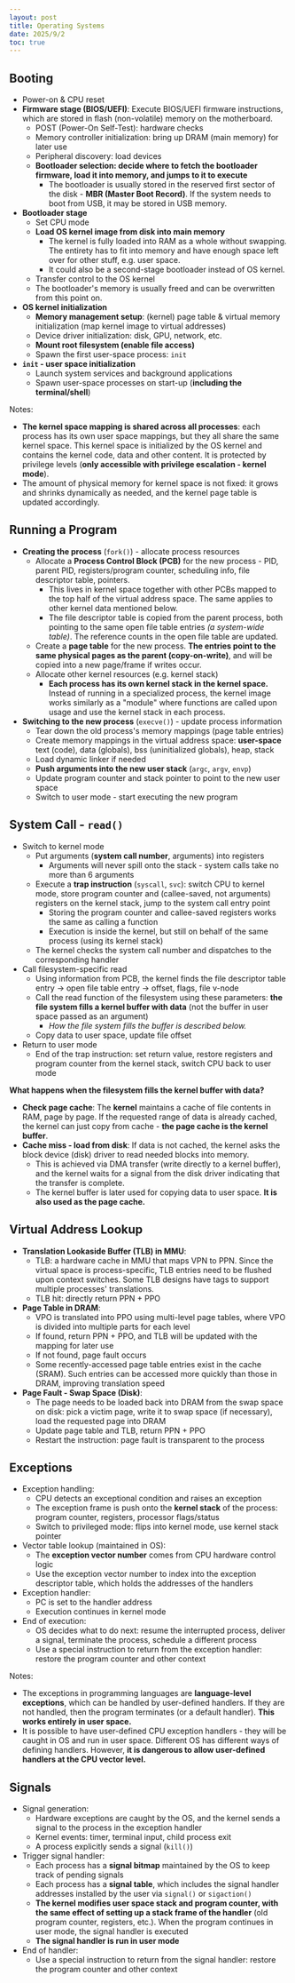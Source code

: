 ```yaml
---
layout: post
title: Operating Systems
date: 2025/9/2
toc: true
---
```


## Booting

- Power-on & CPU reset
- **Firmware stage (BIOS/UEFI)**: Execute BIOS/UEFI firmware instructions, which are stored in flash (non-volatile) memory on the motherboard.
  - POST (Power-On Self-Test): hardware checks
  - Memory controller initialization: bring up DRAM (main memory) for later use
  - Peripheral discovery: load devices
  - **Bootloader selection: decide where to fetch the bootloader firmware, load it into memory, and jumps to it to execute**
    - The bootloader is usually stored in the reserved first sector of the disk - **MBR (Master Boot Record)**. If the system needs to boot from USB, it may be stored in USB memory.
- **Bootloader stage**
  - Set CPU mode
  - **Load OS kernel image from disk into main memory**
    - The kernel is fully loaded into RAM as a whole without swapping. The entirety has to fit into memory and have enough space left over for other stuff, e.g. user space.
    - It could also be a second-stage bootloader instead of OS kernel.
  - Transfer control to the OS kernel
  - The bootloader's memory is usually freed and can be overwritten from this point on.
- **OS kernel initialization**
  - **Memory management setup**: (kernel) page table & virtual memory initialization (map kernel image to virtual addresses)
  - Device driver initialization: disk, GPU, network, etc.
  - **Mount root filesystem (enable file access)**
  - Spawn the first user-space process: `init`
- **`init` - user space initialization**
  - Launch system services and background applications
  - Spawn user-space processes on start-up (**including the terminal/shell**)

Notes:

- **The kernel space mapping is shared across all processes**: each process has its own user space mappings, but they all share the same kernel space. This kernel space is initialized by the OS kernel and contains the kernel code, data and other content. It is protected by privilege levels (**only accessible with privilege escalation - kernel mode**).
- The amount of physical memory for kernel space is not fixed: it grows and shrinks dynamically as needed, and the kernel page table is updated accordingly.

## Running a Program


- **Creating the process** (`fork()`) - allocate process resources
  - Allocate a **Process Control Block (PCB)** for the new process - PID, parent PID, registers/program counter, scheduling info, file descriptor table, pointers.
    - This lives in kernel space together with other PCBs mapped to the top half of the virtual address space. The same applies to other kernel data mentioned below.
    - The file descriptor table is copied from the parent process, both pointing to the same open file table entries *(a system-wide table)*. The reference counts in the open file table are updated.
  - Create a **page table** for the new process. **The entries point to the same physical pages as the parent (copy-on-write)**, and will be copied into a new page/frame if writes occur. 
  - Allocate other kernel resources (e.g. kernel stack)
    - **Each process has its own kernel stack in the kernel space.** Instead of running in a specialized process, the kernel image works similarly as a "module" where functions are called upon usage and use the kernel stack in each process.
- **Switching to the new process** (`execve()`) - update process information
  - Tear down the old process's memory mappings (page table entries)
  - Create memory mappings in the virtual address space: **user-space** text (code), data (globals), bss (uninitialized globals), heap, stack
  - Load dynamic linker if needed
  - **Push arguments into the new user stack** (`argc`, `argv`, `envp`)
  - Update program counter and stack pointer to point to the new user space
  - Switch to user mode - start executing the new program


## System Call - `read()`

- Switch to kernel mode
  - Put arguments (**system call number**, arguments) into registers
    - Arguments will never spill onto the stack - system calls take no more than 6 arguments
  - Execute a **trap instruction** (`syscall`, `svc`): switch CPU to kernel mode, store program counter and (callee-saved, not arguments) registers on the kernel stack, jump to the system call entry point
    - Storing the program counter and callee-saved registers works the same as calling a function
    - Execution is inside the kernel, but still on behalf of the same process (using its kernel stack)
  - The kernel checks the system call number and dispatches to the corresponding handler
- Call filesystem-specific read
  - Using information from PCB, the kernel finds the file descriptor table entry -> open file table entry -> offset, flags, file v-node
  - Call the read function of the filesystem using these parameters: **the file system fills a kernel buffer with data** (not the buffer in user space passed as an argument)
    - *How the file system fills the buffer is described below.*
  - Copy data to user space, update file offset
- Return to user mode
  - End of the trap instruction: set return value, restore registers and program counter from the kernel stack, switch CPU back to user mode

**What happens when the filesystem fills the kernel buffer with data?**

- **Check page cache**: The **kernel** maintains a cache of file contents in RAM, page by page. If the requested range of data is already cached, the kernel can just copy from cache - **the page cache is the kernel buffer**.
- **Cache miss - load from disk**: If data is not cached, the kernel asks the block device (disk) driver to read needed blocks into memory.
  - This is achieved via DMA transfer (write directly to a kernel buffer), and the kernel waits for a signal from the disk driver indicating that the transfer is complete.
  - The kernel buffer is later used for copying data to user space. **It is also used as the page cache.**

## Virtual Address Lookup

- **Translation Lookaside Buffer (TLB) in MMU**:
  - TLB: a hardware cache in MMU that maps VPN to PPN. Since the virtual space is process-specific, TLB entries need to be flushed upon context switches. Some TLB designs have tags to support multiple processes' translations.
  - TLB hit: directly return PPN + PPO
- **Page Table in DRAM**:
  - VPO is translated into PPO using multi-level page tables, where VPO is divided into multiple parts for each level
  - If found, return PPN + PPO, and TLB will be updated with the mapping for later use
  - If not found, page fault occurs
  - Some recently-accessed page table entries exist in the cache (SRAM). Such entries can be accessed more quickly than those in DRAM, improving translation speed
- **Page Fault - Swap Space (Disk)**:
  - The page needs to be loaded back into DRAM from the swap space on disk: pick a victim page, write it to swap space (if necessary), load the requested page into DRAM
  - Update page table and TLB, return PPN + PPO
  - Restart the instruction: page fault is transparent to the process


## Exceptions

- Exception handling:
    - CPU detects an exceptional condition and raises an exception
    - The exception frame is push onto the **kernel stack** of the process: program counter, registers, processor flags/status
    - Switch to privileged mode: flips into kernel mode, use kernel stack pointer
- Vector table lookup (maintained in OS):
    - The **exception vector number** comes from CPU hardware control logic
    - Use the exception vector number to index into the exception descriptor table, which holds the addresses of the handlers
- Exception handler:
    - PC is set to the handler address
    - Execution continues in kernel mode
- End of execution:
    - OS decides what to do next: resume the interrupted process, deliver a signal, terminate the process, schedule a different process
    - Use a special instruction to return from the exception handler: restore the program counter and other context

Notes:

- The exceptions in programming languages are **language-level exceptions**, which can be handled by user-defined handlers. If they are not handled, then the program terminates (or a default handler). **This works entirely in user space.**
- It is possible to have user-defined CPU exception handlers - they will be caught in OS and run in user space. Different OS has different ways of defining handlers. However, **it is dangerous to allow user-defined handlers at the CPU vector level.**


## Signals

- Signal generation:
    - Hardware exceptions are caught by the OS, and the kernel sends a signal to the process in the exception handler
    - Kernel events: timer, terminal input, child process exit
    - A process explicitly sends a signal (`kill()`)
- Trigger signal handler:
    - Each process has a **signal bitmap** maintained by the OS to keep track of pending signals
    - Each process has a **signal table**, which includes the signal handler addresses installed by the user via `signal()` or `sigaction()`
    - **The kernel modifies user space stack and program counter, with the same effect of setting up a stack frame of the handler** (old program counter, registers, etc.). When the program continues in user mode, the signal handler is executed
    - **The signal handler is run in user mode**
- End of handler:
    - Use a special instruction to return from the signal handler: restore the program counter and other context
